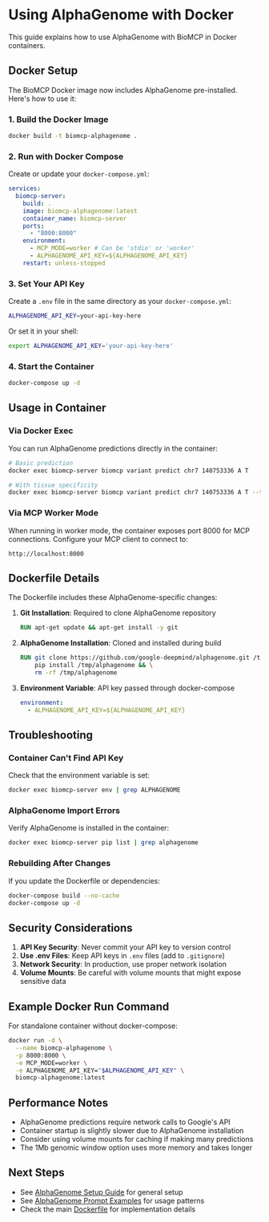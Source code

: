 # Using AlphaGenome with Docker

This guide explains how to use AlphaGenome with BioMCP in Docker containers.

## Docker Setup

The BioMCP Docker image now includes AlphaGenome pre-installed. Here's how to use it:

### 1. Build the Docker Image

```bash
docker build -t biomcp-alphagenome .
```

### 2. Run with Docker Compose

Create or update your `docker-compose.yml`:

```yaml
services:
  biomcp-server:
    build: .
    image: biomcp-alphagenome:latest
    container_name: biomcp-server
    ports:
      - "8000:8000"
    environment:
      - MCP_MODE=worker # Can be 'stdio' or 'worker'
      - ALPHAGENOME_API_KEY=${ALPHAGENOME_API_KEY}
    restart: unless-stopped
```

### 3. Set Your API Key

Create a `.env` file in the same directory as your `docker-compose.yml`:

```bash
ALPHAGENOME_API_KEY=your-api-key-here
```

Or set it in your shell:

```bash
export ALPHAGENOME_API_KEY='your-api-key-here'
```

### 4. Start the Container

```bash
docker-compose up -d
```

## Usage in Container

### Via Docker Exec

You can run AlphaGenome predictions directly in the container:

```bash
# Basic prediction
docker exec biomcp-server biomcp variant predict chr7 140753336 A T

# With tissue specificity
docker exec biomcp-server biomcp variant predict chr7 140753336 A T --tissue UBERON:0000310
```

### Via MCP Worker Mode

When running in worker mode, the container exposes port 8000 for MCP connections. Configure your MCP client to connect to:

```
http://localhost:8000
```

## Dockerfile Details

The Dockerfile includes these AlphaGenome-specific changes:

1. **Git Installation**: Required to clone AlphaGenome repository

   ```dockerfile
   RUN apt-get update && apt-get install -y git
   ```

2. **AlphaGenome Installation**: Cloned and installed during build

   ```dockerfile
   RUN git clone https://github.com/google-deepmind/alphagenome.git /tmp/alphagenome && \
       pip install /tmp/alphagenome && \
       rm -rf /tmp/alphagenome
   ```

3. **Environment Variable**: API key passed through docker-compose
   ```yaml
   environment:
     - ALPHAGENOME_API_KEY=${ALPHAGENOME_API_KEY}
   ```

## Troubleshooting

### Container Can't Find API Key

Check that the environment variable is set:

```bash
docker exec biomcp-server env | grep ALPHAGENOME
```

### AlphaGenome Import Errors

Verify AlphaGenome is installed in the container:

```bash
docker exec biomcp-server pip list | grep alphagenome
```

### Rebuilding After Changes

If you update the Dockerfile or dependencies:

```bash
docker-compose build --no-cache
docker-compose up -d
```

## Security Considerations

1. **API Key Security**: Never commit your API key to version control
2. **Use .env Files**: Keep API keys in `.env` files (add to `.gitignore`)
3. **Network Security**: In production, use proper network isolation
4. **Volume Mounts**: Be careful with volume mounts that might expose sensitive data

## Example Docker Run Command

For standalone container without docker-compose:

```bash
docker run -d \
  --name biomcp-alphagenome \
  -p 8000:8000 \
  -e MCP_MODE=worker \
  -e ALPHAGENOME_API_KEY="$ALPHAGENOME_API_KEY" \
  biomcp-alphagenome:latest
```

## Performance Notes

- AlphaGenome predictions require network calls to Google's API
- Container startup is slightly slower due to AlphaGenome installation
- Consider using volume mounts for caching if making many predictions
- The 1Mb genomic window option uses more memory and takes longer

## Next Steps

- See [AlphaGenome Setup Guide](alphagenome-setup.md) for general setup
- See [AlphaGenome Prompt Examples](alphagenome-prompts.md) for usage patterns
- Check the main [Dockerfile](../../Dockerfile) for implementation details
